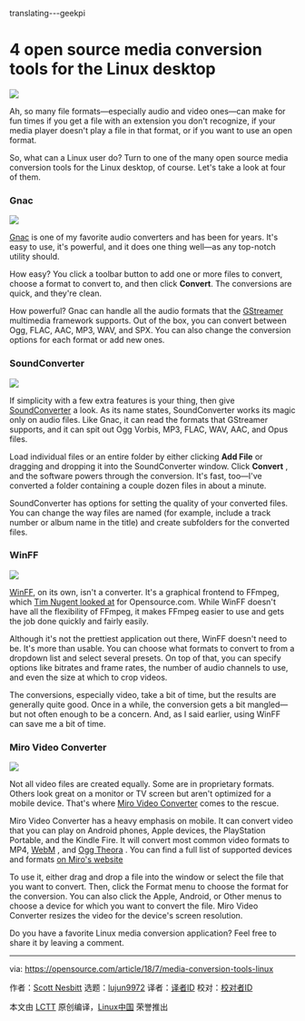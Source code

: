 translating---geekpi

4 open source media conversion tools for the Linux desktop
======

![](https://opensource.com/sites/default/files/styles/image-full-size/public/lead-images/BUSINESS_newmedia.png?itok=imgehG2v)

Ah, so many file formats—especially audio and video ones—can make for fun times if you get a file with an extension you don't recognize, if your media player doesn't play a file in that format, or if you want to use an open format.

So, what can a Linux user do? Turn to one of the many open source media conversion tools for the Linux desktop, of course. Let's take a look at four of them.

### Gnac

![](https://opensource.com/sites/default/files/uploads/gnac.png)

[Gnac][1] is one of my favorite audio converters and has been for years. It's easy to use, it's powerful, and it does one thing well—as any top-notch utility should.

How easy? You click a toolbar button to add one or more files to convert, choose a format to convert to, and then click **Convert**. The conversions are quick, and they're clean.

How powerful? Gnac can handle all the audio formats that the [GStreamer][2] multimedia framework supports. Out of the box, you can convert between Ogg, FLAC, AAC, MP3, WAV, and SPX. You can also change the conversion options for each format or add new ones.

### SoundConverter

![](https://opensource.com/sites/default/files/uploads/soundconverter.png)

If simplicity with a few extra features is your thing, then give [SoundConverter][3] a look. As its name states, SoundConverter works its magic only on audio files. Like Gnac, it can read the formats that GStreamer supports, and it can spit out Ogg Vorbis, MP3, FLAC, WAV, AAC, and Opus files.

Load individual files or an entire folder by either clicking **Add File** or dragging and dropping it into the SoundConverter window. Click **Convert** , and the software powers through the conversion. It's fast, too—I've converted a folder containing a couple dozen files in about a minute.

SoundConverter has options for setting the quality of your converted files. You can change the way files are named (for example, include a track number or album name in the title) and create subfolders for the converted files.

### WinFF

![](https://opensource.com/sites/default/files/uploads/winff.png)

[WinFF][4], on its own, isn't a converter. It's a graphical frontend to FFmpeg, which [Tim Nugent looked at][5] for Opensource.com. While WinFF doesn't have all the flexibility of FFmpeg, it makes FFmpeg easier to use and gets the job done quickly and fairly easily.

Although it's not the prettiest application out there, WinFF doesn't need to be. It's more than usable. You can choose what formats to convert to from a dropdown list and select several presets. On top of that, you can specify options like bitrates and frame rates, the number of audio channels to use, and even the size at which to crop videos.

The conversions, especially video, take a bit of time, but the results are generally quite good. Once in a while, the conversion gets a bit mangled—but not often enough to be a concern. And, as I said earlier, using WinFF can save me a bit of time.

### Miro Video Converter

![](https://opensource.com/sites/default/files/uploads/miro-main-window.png)

Not all video files are created equally. Some are in proprietary formats. Others look great on a monitor or TV screen but aren't optimized for a mobile device. That's where [Miro Video Converter][6] comes to the rescue.

Miro Video Converter has a heavy emphasis on mobile. It can convert video that you can play on Android phones, Apple devices, the PlayStation Portable, and the Kindle Fire. It will convert most common video formats to MP4, [WebM][7] , and [Ogg Theora][8] . You can find a full list of supported devices and formats [on Miro's website][6]

To use it, either drag and drop a file into the window or select the file that you want to convert. Then, click the Format menu to choose the format for the conversion. You can also click the Apple, Android, or Other menus to choose a device for which you want to convert the file. Miro Video Converter resizes the video for the device's screen resolution.

Do you have a favorite Linux media conversion application? Feel free to share it by leaving a comment.

--------------------------------------------------------------------------------

via: https://opensource.com/article/18/7/media-conversion-tools-linux

作者：[Scott Nesbitt][a]
选题：[lujun9972](https://github.com/lujun9972)
译者：[译者ID](https://github.com/译者ID)
校对：[校对者ID](https://github.com/校对者ID)

本文由 [LCTT](https://github.com/LCTT/TranslateProject) 原创编译，[Linux中国](https://linux.cn/) 荣誉推出

[a]:https://opensource.com/users/scottnesbitt
[1]:http://gnac.sourceforge.net
[2]:http://www.gstreamer.net/
[3]:http://soundconverter.org/
[4]:https://www.biggmatt.com/winff/
[5]:https://opensource.com/article/17/6/ffmpeg-convert-media-file-formats
[6]:http://www.mirovideoconverter.com/
[7]:https://en.wikipedia.org/wiki/WebM
[8]:https://en.wikipedia.org/wiki/Ogg_theora
